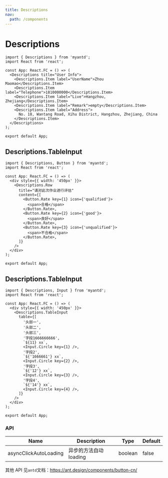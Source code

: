 ```yaml
---
title: Descriptions
nav:
  path: /components
---
```


# Descriptions

```tsx
import { Descriptions } from 'myantd';
import React from 'react';

const App: React.FC = () => (
  <Descriptions title="User Info">
    <Descriptions.Item label="UserName">Zhou Maomao</Descriptions.Item>
    <Descriptions.Item label="Telephone">1810000000</Descriptions.Item>
    <Descriptions.Item label="Live">Hangzhou, Zhejiang</Descriptions.Item>
    <Descriptions.Item label="Remark">empty</Descriptions.Item>
    <Descriptions.Item label="Address">
      No. 18, Wantang Road, Xihu District, Hangzhou, Zhejiang, China
    </Descriptions.Item>
  </Descriptions>
);

export default App;
```

## Descriptions.TableInput

```tsx
import { Descriptions, Button } from 'myantd';
import React from 'react';

const App: React.FC = () => (
  <div style={{ width: '450px' }}>
    <Descriptions.Row
      title="请对此次作业进行评估"
      content={[
        <Button.Rate key={1} icon={'qualified'}>
          <span>合格</span>
        </Button.Rate>,
        <Button.Rate key={2} icon={'good'}>
          <span>良好</span>
        </Button.Rate>,
        <Button.Rate key={3} icon={'unqualified'}>
          <span>不合格</span>
        </Button.Rate>,
      ]}
    />
  </div>
);

export default App;
```

## Descriptions.TableInput

```tsx
import { Descriptions, Input } from 'myantd';
import React from 'react';

const App: React.FC = () => (
  <div style={{ width: '450px' }}>
    <Descriptions.TableInput
      table={[
        '头部一',
        '头部二',
        '头部三',
        '字段1666666666',
        `${11} xx`,
        <Input.Circle key={1} />,
        '字段2',
        `${'1666661'} xx`,
        <Input.Circle key={2} />,
        '字段3',
        `${'12'} xx`,
        <Input.Circle key={3} />,
        '字段4',
        `${'14'} xx`,
        <Input.Circle key={4} />,
      ]}
    />
  </div>
);

export default App;
```

### API

| Name                  | Description            | Type    | Default |
| --------------------- | ---------------------- | ------- | ------- |
| asyncClickAutoLoading | 异步的方法自动 loading | boolean | false   |

其他 API 见`antd`文档：https://ant.design/components/button-cn/
